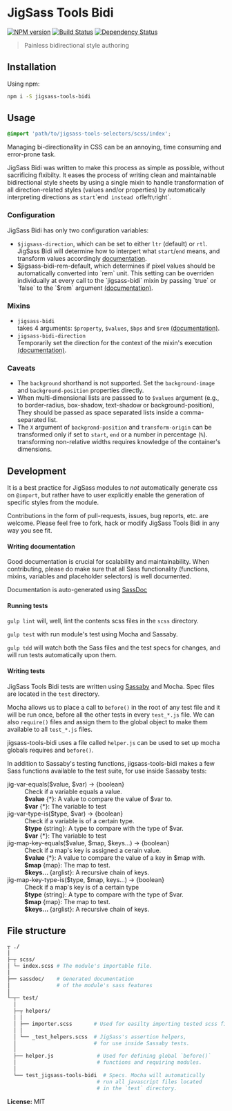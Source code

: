 # JigSass Tools Bidi
[![NPM version][npm-image]][npm-url]  [![Build Status][travis-image]][travis-url] [![Dependency Status][daviddm-image]][daviddm-url]   

 > Painless bidirectional style authoring

## Installation

Using npm:

```sh
npm i -S jigsass-tools-bidi
```

## Usage

```scss
@import 'path/to/jigsass-tools-selectors/scss/index';
```

Managing bi-directionality in CSS can be an annoying, time consuming and error-prone task.

JigSass Bidi was written to make this process as simple as possible, without sacrificing 
flxibilty. It eases the process of writing clean and maintainable bidirectional style sheets 
by using a single mixin to handle transformation of all direction-related styles
(values and/or properties) by automatically interpreting directions as `start`\`end` 
instead of `left`\`right`. 

### Configuration

JigSass Bidi has only two configuration variables: 
  - `$jigsass-direction`, which can be set to either `ltr` (default) or `rtl`. 
    JigSass Bidi will determine how to interpert what `start`/`end` means, and transform values
    accordingly [documentation](https://txhawks.github.io/jigsass-tools-bidi/#variable-jigsass-direction).
  - $jigsass-bidi-rem-default, which determines if pixel values should be automatically converted
    into `rem` unit. This setting can be overriden individually at every call to the 
    `jigsass-bidi` mixin by passing `true` or `false` to the `$rem` argument
    [(documentation)](https://txhawks.github.io/jigsass-tools-bidi/#variable-jigsass-bidi-rem-default).

### Mixins
  - `jigsass-bidi`<br>
    takes 4 arguments: `$property`, `$values`, `$bps` and `$rem`
    [(documentation)](https://txhawks.github.io/jigsass-tools-bidi/#mixin-jigsass-bidi).
  - `jigsass-bidi-direction`<br>
    Temporarily set the direction for the context of the mixin's execution
    [(documentation)](https://txhawks.github.io/jigsass-tools-bidi/#mixin-jigsass-bidi-direction).

### Caveats
  - The `background` shorthand is not supported. Set the `background-image`
    and `background-position` properties directly.
  - When multi-dimensional lists are passsed to to `$values` argument
    (e.g., to border-radius, box-shadow, text-shadow or background-position),
    They should be passed as space separated lists inside a comma-separated list.
  - The `X` argument of `backgrond-position` and `transform-origin` can be transformed
    only if set to `start`, `end` or a number in percentage (`%`).
    transforming non-relative widths requires knowledge of the container's dimensions.


## Development

It is a best practice for JigSass modules to *not* automatically generate css on `@import`, but 
rather have to user explicitly enable the generation of specific styles from the module.

Contributions in the form of pull-requests, issues, bug reports, etc. are welcome.
Please feel free to fork, hack or modify JigSass Tools Bidi in any way you see fit.

#### Writing documentation

Good documentation is crucial for scalability and maintainability. When contributing,
please do make sure that all Sass functionality (functions, mixins, 
variables and placeholder selectors) is well documented.

Documentation is auto-generated using [SassDoc](http://sassdoc.com/)

#### Running tests
`gulp lint` will, well, lint the contents scss files in the `scss` directory.

`gulp test` with run module's test using Mocha and Sassaby.

`gulp tdd` will watch both the Sass files and the test specs for changes, and will
run tests automatically upon them.

#### Writing tests

JigSass Tools Bidi tests are written using [Sassaby](https://github.com/ryanbahniuk/sassaby)
and Mocha. Spec files are located in the `test` directory.

Mocha allows us to place a call to `before()` in the root of any test file and it 
will be run once, before all the other tests in every `test_*.js` file. 
We can also `require()` files and assign them to the global object to make them 
available to all `test_*.js` files. 

jigsass-tools-bidi uses a file called `helper.js` can be used to set up mocha 
globals requires and `before()`.

In addition to Sassaby's testing functions, jigsass-tools-bidi makes a few Sass
functions available to the test suite, for use inside Sassaby tests:

<dl>
  <dt>jig-var-equals($value, $var) -> {boolean}<dt>
  <dd>
		Check if a variable equals a value.<br />
		<strong>$value</strong> {*}: A value to compare the value of $var to.<br />
		<strong>$var</strong> {*}: The variable to test<br />
	</dd>
  <dt>jig-var-type-is($type, $var) -> {boolean}<dt>
  <dd>
		Check if a variable is of a certain type.<br />
		<strong>$type</strong> {string}: A type to compare with the type of $var.<br />
		<strong>$var</strong> {*}: The variable to test<br />
	</dd>
  <dt>jig-map-key-equals($value, $map, $keys...) -> {boolean}<dt>
  <dd>
		Check if a map's key is assigned a cerain value.<br />
		<strong>$value</strong> {*}:  A value to compare the value of a key in $map with.<br />
		<strong>$map</strong> {map}: The map to test.<br />
		<strong>$keys... </strong> {arglist}: A recursive chain of keys.<br />
	</dd>
  <dt>jig-map-key-type-is($type, $map, keys...) -> {boolean}<dt>
  <dd>
		Check if a map's key is of a certain type<br />
		<strong>$type</strong> {string}: A type to compare with the type of $var.<br />
		<strong>$map</strong> {map}: The map to test.<br />
		<strong>$keys... </strong> {arglist}: A recursive chain of keys.<br />
	</dd>
</dl>


## File structure
```bash
┬ ./
│
├─┬ scss/ 
│ └─ index.scss # The module's importable file.
│
├── sassdoc/    # Generated documentation 
│               # of the module's sass features
│
└─┬─ test/
  │
  ├─┬ helpers/
  │ │
  │ ├── importer.scss       # Used for easilty importing tested scss files
  │ │
  │ └── _test_helpers.scss  # JigSass's assertion helpers,
  │                         # for use inside Sassaby tests.
  │                         
  ├── helper.js              # Used for defining global `before()`
  │                          # functions and requiring modules.
  │                         
  └── test_jigsass-tools-bidi  # Specs. Mocha will automatically 
                             # run all javascript files located
                             # in the `test` directory.
```

**License:** MIT



[npm-image]: https://badge.fury.io/js/jigsass-tools-bidi.svg
[npm-url]: https://npmjs.org/package/jigsass-tools-bidi

[travis-image]: https://travis-ci.org/TxHawks/jigsass-tools-bidi.svg?branch=master
[travis-url]: https://travis-ci.org/TxHawks/jigsass-tools-bidi
[daviddm-image]: https://david-dm.org/TxHawks/jigsass-tools-bidi.svg?theme=shields.io
[daviddm-url]: https://david-dm.org/TxHawks/jigsass-tools-bidi
